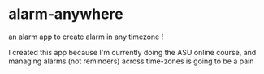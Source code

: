 # alarm-anywhere
an alarm app to create alarm in any timezone !

I created this app because I'm currently doing the ASU online course, and managing alarms (not reminders) across time-zones is going to be a pain
